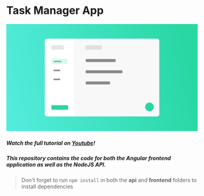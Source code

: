# Task Manager App

[![Application Design Illustration](App_Illustration.png)](https://www.youtube.com/watch?v=V-CeWkz1MNQ&list=PLIjdNHWULhPSZFDzQU6AnbVQNNo1NTRpd)

##### Watch the full tutorial on [Youtube](https://www.youtube.com/watch?v=V-CeWkz1MNQ&list=PLIjdNHWULhPSZFDzQU6AnbVQNNo1NTRpd)! 

##### This repository contains the code for both the Angular frontend application as well as the NodeJS API. 

> Don't forget to run `npm install` in both the **api** and **frontend** folders to install dependencies


